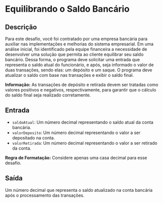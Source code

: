 # Equilibrando o Saldo Bancário

## Descrição

Para este desafio, você foi contratado por uma empresa bancária para auxiliar nas implementações e melhorias do sistema empresarial. Em uma análise inicial, foi identificado pela equipe financeira a necessidade de desenvolver uma solução que permita ao cliente equilibrar seu saldo bancário. Dessa forma, o programa deve solicitar uma entrada que representa o saldo atual do funcionário, e após, seja informado o valor de duas transações, sendo elas: um depósito e um saque. O programa deve atualizar o saldo com base nas transações e exibir o saldo final.

**Informação:** As transações de depósito e retirada devem ser tratadas como valores positivos e negativos, respectivamente, para garantir que o cálculo do saldo final seja realizado corretamente.

## Entrada

- `saldoAtual`: Um número decimal representando o saldo atual da conta bancária.
- `valorDeposito`: Um número decimal representando o valor a ser depositado na conta.
- `valorRetirada`: Um número decimal representando o valor a ser retirado da conta.

**Regra de Formatação:** Considere apenas uma casa decimal para esse desafio.

## Saída

Um número decimal que representa o saldo atualizado na conta bancária após o processamento das transações.

